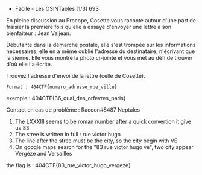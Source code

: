  - Facile -
Les OSINTables [1/3]
693

En pleine discussion au Procope, Cosette vous raconte autour d'une part de fraisier la première fois qu'elle a essayé d'envoyer une lettre à son bienfaiteur : Jean Valjean.

 
Débutante dans la démarche postale, elle s'est trompée sur les informations nécessaires, elle en a même oublié l'adresse du destinataire, n'écrivant que la sienne. Elle vous montre la photo ci-jointe et vous met au défi de trouver d'où elle l'a écrite.

 

 

Trouvez l'adresse d'envoi de la lettre (celle de Cosette).

 

    Format : 404CTF{numero_adresse_rue_ville}

exemple : 404CTF{36_quai_des_orfevres_paris}

 

Contact en cas de problème : Racoon#8487
Neptales

1. The LXXXIII seems to be roman number after a quick convertion it give us 83
2. The stree is written in full : rue victor hugo
3. The line after the stree must be the city, so the city begin with VE
4. On google maps search for the "83 rue victor hugo ve", two city appear Vergèze and Versailles

the flag is : 404CTF{83_rue_victor_hugo_vergeze}
